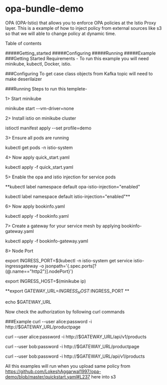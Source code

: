 # opa-bundle-demo
OPA (OPA-Istio) that allows you to enforce OPA policies at the Istio Proxy layer. This is a example of how to inject policy from external sources like s3 so that we will able to change policy at dynamic time.

Table of contents

#####Getting_started
#####Configuring
#####Running
#####Example
###Getting Started
Requirements - To run this example you will need minikube, kubectl, Docker, istio.

###Configuring
To get case class objects from Kafka topic will need to make deserilaizer

###Running
Steps to run this templete-

1> Start minikube

minikube start --vm-driver=none

2> Install istio on minikube cluster

istioctl manifest apply --set profile=demo

3> Ensure all pods are running

kubectl get pods -n istio-system

4> Now apply quick_start.yaml

kubectl apply -f quick_start.yaml

5> Enable the opa and istio injection for service pods

**kubectl label namespace default opa-istio-injection="enabled"

kubectl label namespace default istio-injection="enabled"**

6> Now apply bookinfo.yaml

kubectl apply -f bookinfo.yaml

7> Create a gateway for your service mesh by applying bookinfo-gateway.yaml

kubectl apply -f bookinfo-gateway.yaml

8> Node Port

export INGRESS_PORT=$(kubectl -n istio-system get service istio-ingressgateway -o jsonpath='{.spec.ports[?(@.name=="http2")].nodePort}')

export INGRESS_HOST=$(minikube ip)

**export GATEWAY_URL=$INGRESS_HOST:$INGRESS_PORT **

echo $GATEWAY_URL

Now check the authorization by following curl commands

###Example
curl --user alice:password -i http://$GATEWAY_URL/productpage

curl --user alice:password -i http://$GATEWAY_URL/api/v1/products

curl --user bob:password -i http://$GATEWAY_URL/productpage

curl --user bob:password -i http://$GATEWAY_URL/api/v1/products

All this examples will run when you upload same policy from https://github.com/LokeshAggarwal1997/opa-demo/blob/master/quickstart.yaml#L237 here into s3
